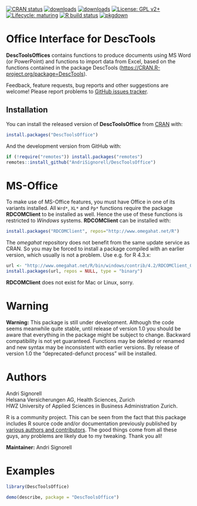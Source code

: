 
<!-- README.md is generated from README.Rmd. Please edit that file -->
<!-- badges: start -->

[![CRAN
status](https://www.r-pkg.org/badges/version-last-release/DescToolsOffice)](https://CRAN.R-project.org/package=DescToolsOffice)
[![downloads](https://cranlogs.r-pkg.org/badges/grand-total/DescToolsOffice)](https://CRAN.R-project.org/package=DescToolsOffice)
[![downloads](http://cranlogs.r-pkg.org/badges/last-week/DescToolsOffice)](https://CRAN.R-project.org/package=DescToolsOffice)
[![License: GPL
v2+](https://img.shields.io/badge/License-GPL%20v2+-blue.svg)](https://www.gnu.org/licenses/old-licenses/gpl-2.0.en.html)
[![Lifecycle:
maturing](https://img.shields.io/badge/lifecycle-maturing-blue.svg)](https://lifecycle.r-lib.org/articles/stages.html)
[![R build
status](https://github.com/AndriSignorell/DescToolsOffice/workflows/R-CMD-check/badge.svg)](https://github.com/AndriSignorell/DescToolsOffice/actions)
[![pkgdown](https://github.com/AndriSignorell/DescToolsOffice/workflows/pkgdown/badge.svg)](https://andrisignorell.github.io/DescToolsOffice/)

<!-- badges: end -->

# Office Interface for DescTools

**DescToolsOffices** contains functions to produce documents using MS
Word (or PowerPoint) and functions to import data from Excel, based on
the functions contained in the package DescTools
(<https://CRAN.R-project.org/package=DescTools>).

Feedback, feature requests, bug reports and other suggestions are
welcome! Please report problems to [GitHub issues
tracker](https://github.com/AndriSignorell/DescTools/issues).

## Installation

You can install the released version of **DescToolsOffice** from
[CRAN](https://CRAN.R-project.org) with:

``` r
install.packages("DescToolsOffice")
```

And the development version from GitHub with:

``` r
if (!require("remotes")) install.packages("remotes")
remotes::install_github("AndriSignorell/DescToolsOffice")
```

# MS-Office

To make use of MS-Office features, you must have Office in one of its
variants installed. All `Wrd*`, `XL*` and `Pp*` functions require the
package **RDCOMClient** to be installed as well. Hence the use of these
functions is restricted to *Windows* systems. **RDCOMClient** can be
installed with:

``` r
install.packages("RDCOMClient", repos="http://www.omegahat.net/R")
```

The *omegahat* repository does not benefit from the same update service
as CRAN. So you may be forced to install a package compiled with an
earlier version, which usually is not a problem. Use e.g. for R 4.3.x:

``` r
url <- "http://www.omegahat.net/R/bin/windows/contrib/4.2/RDCOMClient_0.96-1.zip"
install.packages(url, repos = NULL, type = "binary")
```

**RDCOMClient** does not exist for Mac or Linux, sorry.

# Warning

**Warning:** This package is still under development. Although the code
seems meanwhile quite stable, until release of version 1.0 you should be
aware that everything in the package might be subject to change.
Backward compatibility is not yet guaranteed. Functions may be deleted
or renamed and new syntax may be inconsistent with earlier versions. By
release of version 1.0 the “deprecated-defunct process” will be
installed.

# Authors

Andri Signorell  
Helsana Versicherungen AG, Health Sciences, Zurich  
HWZ University of Applied Sciences in Business Administration Zurich.

R is a community project. This can be seen from the fact that this
package includes R source code and/or documentation previously published
by [various authors and
contributors](https://andrisignorell.github.io/DescToolsOffice/authors.html).
The good things come from all these guys, any problems are likely due to
my tweaking. Thank you all!

**Maintainer:** Andri Signorell

# Examples

``` r
library(DescToolsOffice)
```

<!-- ## Demo "describe" -->

``` r
demo(describe, package = "DescToolsOffice")
```
